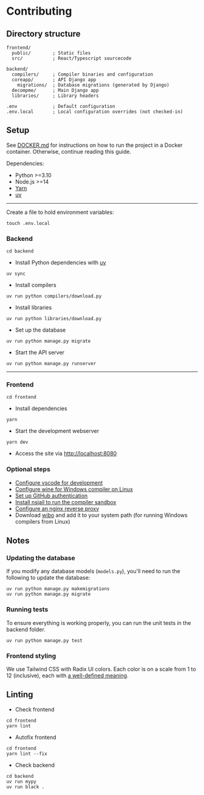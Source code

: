 # Contributing

## Directory structure
```
frontend/
  public/        ; Static files
  src/           ; React/Typescript sourcecode

backend/
  compilers/     ; Compiler binaries and configuration
  coreapp/       ; API Django app
    migrations/  ; Database migrations (generated by Django)
  decompme/      ; Main Django app
  libraries/     ; Library headers

.env             ; Default configuration
.env.local       ; Local configuration overrides (not checked-in)
```

## Setup

See [DOCKER.md](DOCKER.md) for instructions on how to run the project in a Docker container. Otherwise, continue reading this guide.

Dependencies:
- Python >=3.10
- Node.js >=14
- [Yarn](https://yarnpkg.com/getting-started/install)
- [uv](https://docs.astral.sh/uv/getting-started/installation/)

---
Create a file to hold environment variables:
```shell
touch .env.local
```

### Backend
```shell
cd backend
```

* Install Python dependencies with [uv](https://docs.astral.sh/uv/getting-started/installation/r)
```shell
uv sync
```

- Install compilers
```shell
uv run python compilers/download.py
```

- Install libraries
```shell
uv run python libraries/download.py
```

- Set up the database
```shell
uv run python manage.py migrate
```

- Start the API server
```shell
uv run python manage.py runserver
```

---

### Frontend
```shell
cd frontend
```

- Install dependencies
```shell
yarn
```

- Start the development webserver
```shell
yarn dev
```

- Access the site via [http://localhost:8080](http://localhost:8080)


### Optional steps
- [Configure vscode for development](VSCODE.md)
- [Configure wine for Windows compiler on Linux](WINE.md)
- [Set up GitHub authentication](GITHUB.md)
- [Install nsjail to run the compiler sandbox](SANDBOX.md)
- [Configure an nginx reverse proxy](NGINX.md)
- Download [wibo](https://github.com/decompals/WiBo/releases/latest) and add it to your system path (for running Windows compilers from Linux)


## Notes

### Updating the database

If you modify any database models (`models.py`), you'll need to run the following to update the database:
```shell
uv run python manage.py makemigrations
uv run python manage.py migrate
```

### Running tests

To ensure everything is working properly, you can run the unit tests in the backend folder.

```shell
uv run python manage.py test
```

### Frontend styling

We use Tailwind CSS with Radix UI colors. Each color is on a scale from 1 to 12 (inclusive), each with [a well-defined meaning](https://www.radix-ui.com/docs/colors/palette-composition/understanding-the-scale).

## Linting

- Check frontend
```shell
cd frontend
yarn lint
```

- Autofix frontend
```shell
cd frontend
yarn lint --fix
```

- Check backend
```shell
cd backend
uv run mypy
uv run black .
```
